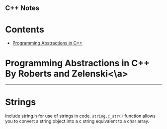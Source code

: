 C++ Notes
-----

# Contents
* [Programming Abstractions in C++](#progabs)


# <a name="progabs">Programming Abstractions in C++ By Roberts and Zelenski<\a>
-----

# Strings
Include string.h for use of strings in code. `string.c_str()` function allows you to convert a string object into a c string equivalent to a char array.

 
